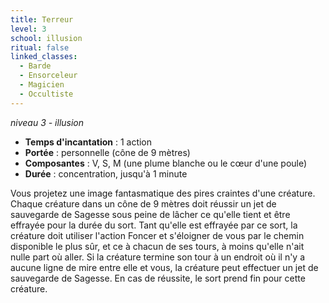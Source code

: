 ```yaml
---
title: Terreur
level: 3
school: illusion
ritual: false
linked_classes:
  - Barde
  - Ensorceleur
  - Magicien
  - Occultiste
---
```

*niveau 3 - illusion*

- **Temps d'incantation** : 1 action
- **Portée** : personnelle (cône de 9 mètres)
- **Composantes** : V, S, M (une plume blanche ou le cœur d'une poule)
- **Durée** : concentration, jusqu'à 1 minute

Vous projetez une image fantasmatique des pires craintes d'une créature. Chaque créature dans un cône de 9 mètres doit réussir un jet de sauvegarde de Sagesse sous peine de lâcher ce qu'elle tient et être effrayée pour la durée du sort. Tant qu'elle est effrayée par ce sort, la créature doit utiliser l'action Foncer et s'éloigner de vous par le chemin disponible le plus sûr, et ce à chacun de ses tours, à moins qu'elle n'ait nulle part où aller. Si la créature termine son tour à un endroit où il n'y a aucune ligne de mire entre elle et vous, la créature peut effectuer un jet de sauvegarde de Sagesse. En cas de réussite, le sort prend fin pour cette créature.